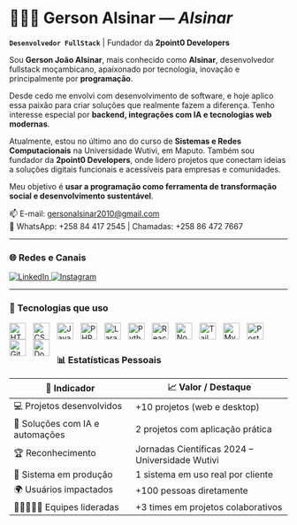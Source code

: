 # 👨🏽‍💻 Gerson Alsinar — *Alsinar*

**`Desenvolvedor FullStack`** | Fundador da **2point0 Developers**

Sou **Gerson João Alsinar**, mais conhecido como **Alsinar**, desenvolvedor fullstack moçambicano, apaixonado por tecnologia, inovação e principalmente por **programação**.

Desde cedo me envolvi com desenvolvimento de software, e hoje aplico essa paixão para criar soluções que realmente fazem a diferença. Tenho interesse especial por **backend, integrações com IA e tecnologias web modernas**.

Atualmente, estou no último ano do curso de **Sistemas e Redes Computacionais** na Universidade Wutivi, em Maputo. Também sou fundador da **2point0 Developers**, onde lidero projetos que conectam ideias a soluções digitais funcionais e acessíveis para empresas e comunidades.

Meu objetivo é **usar a programação como ferramenta de transformação social e desenvolvimento sustentável**.

📫 E-mail: [gersonalsinar2010@gmail.com](mailto:gersonalsinar2010@gmail.com)  
📱 WhatsApp: +258 84 417 2545 | Chamadas: +258 86 472 7667

---

### 🌐 Redes e Canais

<p align="left">
    <a href="https://www.linkedin.com/in/gersonalsinar" target="_blank">
        <img 
            alt="LinkedIn" 
            title="Me conecte no LinkedIn" 
            src="https://img.shields.io/badge/LinkedIn-0A66C2?style=for-the-badge&logo=linkedin&logoColor=white"
        />
    </a>
    <a href="https://www.instagram.com/gerson_alsinar" target="_blank">
        <img 
            alt="Instagram" 
            title="Me siga no Instagram" 
            src="https://img.shields.io/badge/Instagram-E4405F?style=for-the-badge&logo=instagram&logoColor=white"
        />
    </a>
</p>

---

### 🤖 Tecnologias que uso

<img align="left" alt="HTML" width="30px" style="padding-right: 10px;" src="https://cdn.jsdelivr.net/gh/devicons/devicon@latest/icons/html5/html5-original.svg" />
<img align="left" alt="CSS" width="30px" style="padding-right: 10px;" src="https://cdn.jsdelivr.net/gh/devicons/devicon@latest/icons/css3/css3-original.svg" />
<img align="left" alt="JavaScript" width="30px" style="padding-right: 10px;" src="https://cdn.jsdelivr.net/gh/devicons/devicon@latest/icons/javascript/javascript-original.svg" />
<img align="left" alt="PHP" width="30px" style="padding-right: 10px;" src="https://cdn.jsdelivr.net/gh/devicons/devicon@latest/icons/php/php-original.svg" />
<img align="left" alt="Laravel" width="30px" style="padding-right: 10px;" src="https://cdn.jsdelivr.net/gh/devicons/devicon@latest/icons/laravel/laravel-original.svg" />
<img align="left" alt="Python" width="30px" style="padding-right: 10px;" src="https://cdn.jsdelivr.net/gh/devicons/devicon@latest/icons/python/python-original.svg" />
<img align="left" alt="React" width="30px" style="padding-right: 10px;" src="https://cdn.jsdelivr.net/gh/devicons/devicon@latest/icons/react/react-original.svg" />
<img align="left" alt="Node.js" width="30px" style="padding-right: 10px;" src="https://cdn.jsdelivr.net/gh/devicons/devicon@latest/icons/nodejs/nodejs-original.svg" />
<img align="left" alt="Tailwind" width="30px" style="padding-right: 10px;" src="https://cdn.jsdelivr.net/gh/devicons/devicon@latest/icons/tailwindcss/tailwindcss-original.svg" />
<img align="left" alt="MySQL" width="30px" style="padding-right: 10px;" src="https://cdn.jsdelivr.net/gh/devicons/devicon@latest/icons/mysql/mysql-original.svg" />
<img align="left" alt="PostgreSQL" width="30px" style="padding-right: 10px;" src="https://cdn.jsdelivr.net/gh/devicons/devicon@latest/icons/postgresql/postgresql-original.svg" />
<img align="left" alt="Git" width="30px" style="padding-right: 10px;" src="https://cdn.jsdelivr.net/gh/devicons/devicon@latest/icons/git/git-original.svg" />
<img align="left" alt="Docker" width="30px" style="padding-right: 10px;" src="https://cdn.jsdelivr.net/gh/devicons/devicon@latest/icons/docker/docker-original.svg" />

<br/>
<br/>

### 📊 Estatísticas Pessoais

| 📌 Indicador                     | 📈 Valor / Destaque                                       |
|----------------------------------|-----------------------------------------------------------|
| 💻 Projetos desenvolvidos        | +10 projetos (web e desktop)                             |
| 🤖 Soluções com IA e automações  | 2 projetos com aplicação prática                         |
| 🏆 Reconhecimento                | Jornadas Científicas 2024 – Universidade Wutivi         |
| 🚀 Sistema em produção           | 1 sistema em uso real por cliente                        |
| 🌍 Usuários impactados           | +100 pessoas diretamente                               |
| 🧑🏾‍🤝‍🧑🏾 Equipes lideradas         | +3 times em projetos colaborativos                      |
